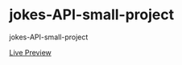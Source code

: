 # jokes-API-small-project
<p>jokes-API-small-project</p>
<a href="https://elhoussnimed.github.io/jokes-API-small-project/">Live Preview</a>
